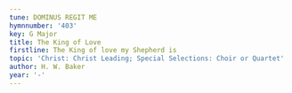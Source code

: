 ```yaml
---
tune: DOMINUS REGIT ME
hymnnumber: '403'
key: G Major
title: The King of Love
firstline: The King of love my Shepherd is
topic: 'Christ: Christ Leading; Special Selections: Choir or Quartet'
author: H. W. Baker
year: '-'
---
```

